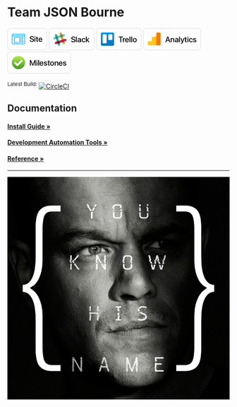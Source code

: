 # Team JSON Bourne

<a href="https://findmyappetite.com" title="Site" target="_blank"><img src="doc/resources/Site Button.png" alt="Site" height="50px" /></a>
<a href="https://json-bourne.slack.com" title="Slack" target="_blank"><img src="doc/resources/Slack Button.png" alt="Slack" height="50px" /></a>
<a href="https://trello.com/jsonbourne" title="Trello" target="_blank"><img src="doc/resources/Trello Button.png" alt="Trello" height="50px" /></a>
<a href="https://analytics.google.com/analytics/web/#embed/report-home/a107916920w161141114p162281593" title="Analytics" target="_blank"><img src="doc/resources/Analytics Button.png" alt="Analytics" height="50px" /></a>
<a href="https://github.com/Burry/JSON-Bourne-Temp-Name/milestones?direction=asc&sort=due_date" title="Milestones" target="_blank"><img src="doc/resources/Milestones Button.png" alt="Milestones" height="50px" /></a>

<sup>Latest Build:</sup> [![CircleCI](https://circleci.com/gh/Burry/JSON-Bourne.svg?style=svg)](https://circleci.com/gh/Burry/JSON-Bourne)

## Documentation
#### [Install Guide &raquo;](https://github.com/Burry/JSON-Bourne/blob/master/doc/install.md)
#### [Development Automation Tools &raquo;](https://github.com/Burry/JSON-Bourne/blob/master/doc/tools.md)
#### [Reference &raquo;](https://github.com/Burry/JSON-Bourne/blob/master/doc/reference.md)

---

<p align="center"><img src="doc/resources/JSON Bourne.jpg"></p>
